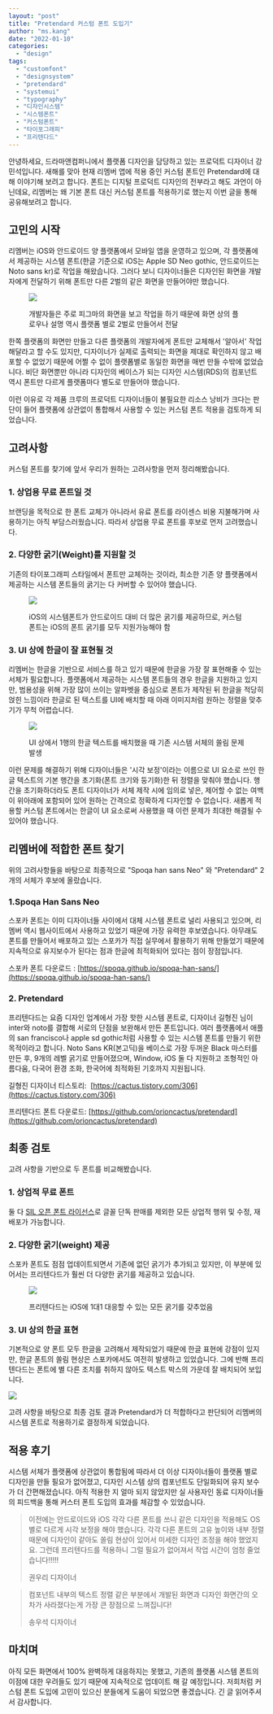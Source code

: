 ```yaml
---
layout: "post"
title: "Pretendard 커스텀 폰트 도입기"
author: "ms.kang"
date: "2022-01-10"
categories: 
  - "design"
tags: 
  - "customfont"
  - "designsystem"
  - "pretendard"
  - "systemui"
  - "typography"
  - "디자인시스템"
  - "시스템폰트"
  - "커스텀폰트"
  - "타이포그래피"
  - "프리텐다드"
---
```


안녕하세요, 드라마앤컴퍼니에서 플랫폼 디자인을 담당하고 있는 프로덕트 디자이너 강민석입니다. 새해를 맞아 현재 리멤버 앱에 적용 중인 커스텀 폰트인 Pretendard에 대해 이야기해 보려고 합니다. 폰트는 디지털 프로덕트 디자인의 전부라고 해도 과언이 아닌데요, 리멤버는 왜 기본 폰트 대신 커스텀 폰트를 적용하기로 했는지 이번 글을 통해 공유해보려고 합니다.

## **고민의 시작**

리멤버는 iOS와 안드로이드 양 플랫폼에서 모바일 앱을 운영하고 있으며, 각 플랫폼에서 제공하는 시스템 폰트(한글 기준으로 iOS는 Apple SD Neo gothic, 안드로이드는 Noto sans kr)로 작업을 해왔습니다. 그러다 보니 디자이너들은 디자인된 화면을 개발자에게 전달하기 위해 폰트만 다른 2벌의 같은 화면을 만들어야만 했습니다.

<figure>

[![](/images/1-1024x382.png)](https://blog.dramancompany.com/wp-content/uploads/2022/01/1.png)

<figcaption>

개발자들은 주로 피그마의 화면을 보고 작업을 하기 때문에 화면 상의 플로우나 설명 역시 플랫폼 별로 2벌로 만들어서 전달

</figcaption>

</figure>

한쪽 플랫폼의 화면만 만들고 다른 플랫폼의 개발자에게 폰트만 교체해서 '알아서' 작업해달라고 할 수도 있지만, 디자이너가 실제로 출력되는 화면을 제대로 확인하지 않고 배포할 수 없었기 때문에 어쩔 수 없이 플랫폼별로 동일한 화면을 매번 만들 수밖에 없었습니다. 비단 화면뿐만 아니라 디자인의 베이스가 되는 디자인 시스템(RDS)의 컴포넌트 역시 폰트만 다르게 플랫폼마다 별도로 만들어야 했습니다.

이런 이유로 각 제품 크루의 프로덕트 디자이너들이 불필요한 리소스 낭비가 크다는 판단이 들어 플랫폼에 상관없이 통합해서 사용할 수 있는 커스텀 폰트 적용을 검토하게 되었습니다.

## **고려사항**

커스텀 폰트를 찾기에 앞서 우리가 원하는 고려사항을 먼저 정리해봤습니다.

### 1\. 상업용 무료 폰트일 것

브랜딩을 목적으로 한 폰트 교체가 아니라서 유료 폰트를 라이센스 비용 지불해가며 사용하기는 아직 부담스러웠습니다. 따라서 상업용 무료 폰트를 후보로 먼저 고려했습니다.

### 2\. 다양한 굵기(Weight)를 지원할 것

기존의 타이포그래피 스타일에서 폰트만 교체하는 것이라, 최소한 기존 양 플랫폼에서 제공하는 시스템 폰트들의 굵기는 다 커버할 수 있어야 했습니다. 

<figure>

[![](/images/Weight-1024x490.png)](https://blog.dramancompany.com/wp-content/uploads/2022/01/Weight.png)

<figcaption>

iOS의 시스템폰트가 안드로이드 대비 더 많은 굵기를 제공하므로, 커스텀 폰트는 iOS의 폰트 굵기를 모두 지원가능해야 함

</figcaption>

</figure>

### 3\. UI 상에 한글이 잘 표현될 것

리멤버는 한글을 기반으로 서비스를 하고 있기 때문에 한글을 가장 잘 표현해줄 수 있는 서체가 필요합니다. 플랫폼에서 제공하는 시스템 폰트들의 경우 한글을 지원하고 있지만, 범용성을 위해 가장 많이 쓰이는 알파벳을 중심으로 폰트가 제작된 뒤 한글을 적당히 얹힌 느낌이라 한글로 된 텍스트를 UI에 배치할 때 아래 이미지처럼 원하는 정렬을 맞추기가 무척 어렵습니다.

<figure>

[![](/images/3.png)](https://blog.dramancompany.com/wp-content/uploads/2022/01/3.png)

<figcaption>

UI 상에서 1행의 한글 텍스트를 배치했을 때 기존 시스템 서체의 쏠림 문제 발생

</figcaption>

</figure>

이런 문제를 해결하기 위해 디자이너들은 '시각 보정'이라는 이름으로 UI 요소로 쓰인 한글 텍스트의 기본 행간을 초기화(폰트 크기와 둥기화)한 뒤 정렬을 맞춰야 했습니다. 행간을 초기화하더라도 폰트 디자이너가 서체 제작 시에 임의로 넣은, 제어할 수 없는 여백이 위아래에 포함되어 있어 원하는 간격으로 정확하게 디자인할 수 없습니다. 새롭게 적용할 커스텀 폰트에서는 한글이 UI 요소로써 사용했을 때 이런 문제가 최대한 해결될 수 있어야 했습니다.

## ****리멤버에 적합한 폰트 찾기****

위의 고려사항들을 바탕으로 최종적으로 "Spoqa han sans Neo" 와 "Pretendard" 2개의 서체가 후보에 올랐습니다.

### **1.Spoqa Han Sans Neo**

스포카 폰트는 이미 디자이너들 사이에서 대체 시스템 폰트로 널리 사용되고 있으며, 리멤버 역시 웹사이트에서 사용하고 있었기 때문에 가장 유력한 후보였습니다. 아무래도 폰트를 만들어서 배포하고 있는 스포카가 직접 실무에서 활용하기 위해 만들었기 때문에 지속적으로 유지보수가 된다는 점과 한글에 최적화되어 있다는 점이 장점입니다.

스포카 폰트 다운로드 : [https://spoqa.github.io/spoqa-han-sans/](https://spoqa.github.io/spoqa-han-sans/)

### **2\. Pretendard**

프리텐다드는 요즘 디자인 업계에서 가장 핫한 시스템 폰트로, 디자이너 길형진 님이 inter와 noto를 결합해 서로의 단점을 보완해서 만든 폰트입니다. 여러 플랫폼에서 애플의 san francisco나 apple sd gothic처럼 사용할 수 있는 시스템 폰트를 만들기 위한 목적이라고 합니다. Noto Sans KR(본고딕)을 베이스로 가장 두꺼운 Black 마스터를 만든 후, 9개의 레벨 굵기로 만들어졌으며, Window, iOS 둘 다 지원하고 조형적인 아름다움, 다국어 환경 조화, 한국어에 최적화된 기호까지 지원됩니다.

길형진 디자이너 티스토리:  [https://cactus.tistory.com/306](https://cactus.tistory.com/306)

프리텐다드 폰트 다운로드: [https://github.com/orioncactus/pretendard](https://github.com/orioncactus/pretendard)

## **최종 검토**

고려 사항을 기반으로 두 폰트를 비교해봤습니다.

### 1\. 상업적 무료 폰트

둘 다 [SIL 오픈 폰트 라이선스](https://scripts.sil.org/OFL)로 글꼴 단독 판매를 제외한 모든 상업적 행위 및 수정, 재배포가 가능합니다.

### 2\. 다양한 굵기(weight) 제공

스포카 폰트도 점점 업데이트되면서 기존에 없던 굵기가 추가되고 있지만, 이 부분에 있어서는 프리텐다드가 훨씬 더 다양한 굵기를 제공하고 있습니다.

<figure>

[![](/images/6-1-1024x707.png)](https://blog.dramancompany.com/wp-content/uploads/2022/01/6-1.png)

<figcaption>

프리텐다드는 iOS에 1대1 대응할 수 있는 모든 굵기를 갖추었음

</figcaption>

</figure>

### 3\. UI 상의 한글 표현

기본적으로 양 폰트 모두 한글을 고려해서 제작되었기 때문에 한글 표현에 강점이 있지만, 한글 폰트의 쏠림 현상은 스포카에서도 여전히 발생하고 있었습니다. 그에 반해 프리텐다드는 폰트에 별 다른 조치를 취하지 않아도 텍스트 박스의 가운데 잘 배치되어 보입니다.

[![](/images/5-1024x277.png)](https://blog.dramancompany.com/wp-content/uploads/2022/01/5.png)

고려 사항을 바탕으로 최종 검토 결과 Pretendard가 더 적합하다고 판단되어 리멤버의 시스템 폰트로 적용하기로 결정하게 되었습니다.

## **적용 후기**

시스템 서체가 플랫폼에 상관없이 통합됨에 따라서 더 이상 디자이너들이 플랫폼 별로 디자인을 만들 필요가 없어졌고, 디자인 시스템 상의 컴포넌트도 단일화되어 유지 보수가 더 간편해졌습니다. 아직 적용한 지 얼마 되지 않았지만 실 사용자인 동료 디자이너들의 피드백을 통해 커스터 폰트 도입의 효과를 체감할 수 있었습니다.

> 이전에는 안드로이드와 iOS 각각 다른 폰트를 쓰니 같은 디자인을 적용해도 OS별로 다르게 시각 보정을 해야 했습니다. 각각 다른 폰트의 고유 높이와 내부 정렬 때문에 디자인이 같아도 쏠림 현상이 있어서 미세한 디자인 조정을 해야 했었지요. 그런데 프리텐다드를 적용하니 그럴 필요가 없어져서 작업 시간이 엄청 줄었습니다!!!!!
> 
> 권우리 디자이너

> 컴포넌트 내부의 텍스트 정렬 같은 부분에서 개발된 화면과 디자인 화면간의 오차가 사라졌다는게 가장 큰 장점으로 느껴집니다!
> 
> 송우석 디자이너

## **마치며**

아직 모든 화면에서 100% 완벽하게 대응하지는 못했고, 기존의 플랫폼 시스템 폰트의 이점에 대한 우려들도 있기 때문에 지속적으로 업데이트 해 갈 예정입니다. 저희처럼 커스텀 폰트 도입에 고민이 있으신 분들에게 도움이 되었으면 좋겠습니다. 긴 글 읽어주셔서 감사합니다.
